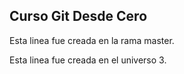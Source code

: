 ## Curso Git Desde Cero

Esta linea fue creada en la rama master.

Esta linea fue creada en el universo 3.
